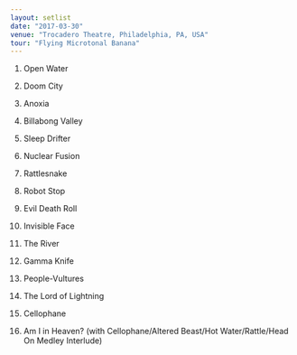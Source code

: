 ```yaml
---
layout: setlist
date: "2017-03-30"
venue: "Trocadero Theatre, Philadelphia, PA, USA"
tour: "Flying Microtonal Banana"
---
```



 1. Open Water

 2. Doom City

 3. Anoxia

 4. Billabong Valley

 5. Sleep Drifter

 6. Nuclear Fusion

 7. Rattlesnake

 8. Robot Stop

 9. Evil Death Roll

10. Invisible Face

11. The River

12. Gamma Knife

13. People-Vultures

14. The Lord of Lightning

15. Cellophane

16. Am I in Heaven?
    (with Cellophane/Altered Beast/Hot Water/Rattle/Head On Medley
    Interlude)



